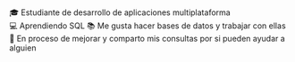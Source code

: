 🎓 Estudiante de desarrollo de aplicaciones multiplataforma  
💻 Aprendiendo  SQL
📚 Me gusta hacer bases de datos y trabajar con ellas  
🌱 En proceso de mejorar y comparto mis consultas por si pueden ayudar a alguien
